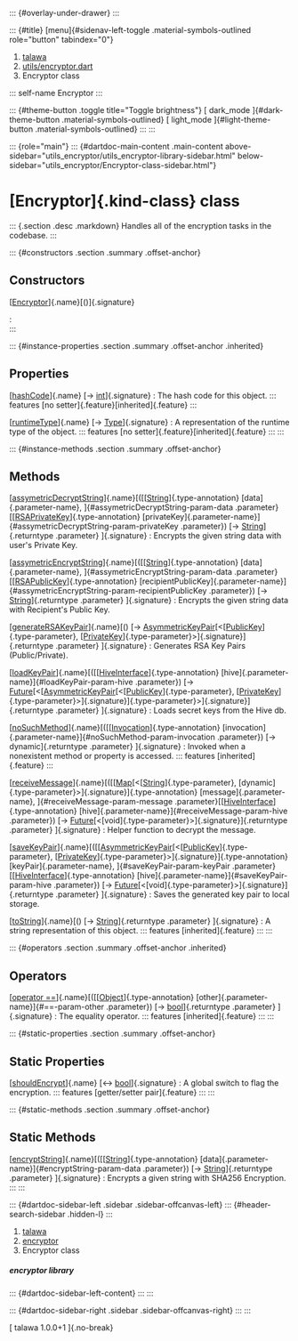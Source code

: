 ::: {#overlay-under-drawer}
:::

::: {#title}
[menu]{#sidenav-left-toggle .material-symbols-outlined role="button"
tabindex="0"}

1.  [talawa](../index.html)
2.  [utils/encryptor.dart](../utils_encryptor/)
3.  Encryptor class

::: self-name
Encryptor
:::

::: {#theme-button .toggle title="Toggle brightness"}
[ dark_mode ]{#dark-theme-button .material-symbols-outlined} [
light_mode ]{#light-theme-button .material-symbols-outlined}
:::
:::

::: {role="main"}
::: {#dartdoc-main-content .main-content above-sidebar="utils_encryptor/utils_encryptor-library-sidebar.html" below-sidebar="utils_encryptor/Encryptor-class-sidebar.html"}
<div>

# [Encryptor]{.kind-class} class

</div>

::: {.section .desc .markdown}
Handles all of the encryption tasks in the codebase.
:::

::: {#constructors .section .summary .offset-anchor}
## Constructors

[[Encryptor](../utils_encryptor/Encryptor/Encryptor.html)]{.name}[()]{.signature}

:   
:::

::: {#instance-properties .section .summary .offset-anchor .inherited}
## Properties

[[hashCode](https://api.flutter.dev/flutter/dart-core/Object/hashCode.html)]{.name} [→ [int](https://api.flutter.dev/flutter/dart-core/int-class.html)]{.signature}
:   The hash code for this object.
    ::: features
    [no setter]{.feature}[inherited]{.feature}
    :::

[[runtimeType](https://api.flutter.dev/flutter/dart-core/Object/runtimeType.html)]{.name} [→ [Type](https://api.flutter.dev/flutter/dart-core/Type-class.html)]{.signature}
:   A representation of the runtime type of the object.
    ::: features
    [no setter]{.feature}[inherited]{.feature}
    :::
:::

::: {#instance-methods .section .summary .offset-anchor}
## Methods

[[assymetricDecryptString](../utils_encryptor/Encryptor/assymetricDecryptString.html)]{.name}[([[[String](https://api.flutter.dev/flutter/dart-core/String-class.html)]{.type-annotation} [data]{.parameter-name}, ]{#assymetricDecryptString-param-data .parameter}[[[RSAPrivateKey](https://pub.dev/documentation/pointycastle/3.9.1/pointycastle/RSAPrivateKey-class.html)]{.type-annotation} [privateKey]{.parameter-name}]{#assymetricDecryptString-param-privateKey .parameter}) [→ [String](https://api.flutter.dev/flutter/dart-core/String-class.html)]{.returntype .parameter} ]{.signature}
:   Encrypts the given string data with user\'s Private Key.

[[assymetricEncryptString](../utils_encryptor/Encryptor/assymetricEncryptString.html)]{.name}[([[[String](https://api.flutter.dev/flutter/dart-core/String-class.html)]{.type-annotation} [data]{.parameter-name}, ]{#assymetricEncryptString-param-data .parameter}[[[RSAPublicKey](https://pub.dev/documentation/pointycastle/3.9.1/pointycastle/RSAPublicKey-class.html)]{.type-annotation} [recipientPublicKey]{.parameter-name}]{#assymetricEncryptString-param-recipientPublicKey .parameter}) [→ [String](https://api.flutter.dev/flutter/dart-core/String-class.html)]{.returntype .parameter} ]{.signature}
:   Encrypts the given string data with Recipient\'s Public Key.

[[generateRSAKeyPair](../utils_encryptor/Encryptor/generateRSAKeyPair.html)]{.name}[() [→ [AsymmetricKeyPair](https://pub.dev/documentation/pointycastle/3.9.1/pointycastle/AsymmetricKeyPair-class.html)[\<[[PublicKey](https://pub.dev/documentation/pointycastle/3.9.1/pointycastle/PublicKey-class.html)]{.type-parameter}, [[PrivateKey](https://pub.dev/documentation/pointycastle/3.9.1/pointycastle/PrivateKey-class.html)]{.type-parameter}\>]{.signature}]{.returntype .parameter} ]{.signature}
:   Generates RSA Key Pairs (Public/Private).

[[loadKeyPair](../utils_encryptor/Encryptor/loadKeyPair.html)]{.name}[([[[HiveInterface](https://pub.dev/documentation/hive/2.2.3/hive/HiveInterface-class.html)]{.type-annotation} [hive]{.parameter-name}]{#loadKeyPair-param-hive .parameter}) [→ [Future](https://api.flutter.dev/flutter/dart-core/Future-class.html)[\<[[AsymmetricKeyPair](https://pub.dev/documentation/pointycastle/3.9.1/pointycastle/AsymmetricKeyPair-class.html)[\<[[PublicKey](https://pub.dev/documentation/pointycastle/3.9.1/pointycastle/PublicKey-class.html)]{.type-parameter}, [[PrivateKey](https://pub.dev/documentation/pointycastle/3.9.1/pointycastle/PrivateKey-class.html)]{.type-parameter}\>]{.signature}]{.type-parameter}\>]{.signature}]{.returntype .parameter} ]{.signature}
:   Loads secret keys from the Hive db.

[[noSuchMethod](https://api.flutter.dev/flutter/dart-core/Object/noSuchMethod.html)]{.name}[([[[Invocation](https://api.flutter.dev/flutter/dart-core/Invocation-class.html)]{.type-annotation} [invocation]{.parameter-name}]{#noSuchMethod-param-invocation .parameter}) [→ dynamic]{.returntype .parameter} ]{.signature}
:   Invoked when a nonexistent method or property is accessed.
    ::: features
    [inherited]{.feature}
    :::

[[receiveMessage](../utils_encryptor/Encryptor/receiveMessage.html)]{.name}[([[[Map](https://api.flutter.dev/flutter/dart-core/Map-class.html)[\<[[String](https://api.flutter.dev/flutter/dart-core/String-class.html)]{.type-parameter}, [dynamic]{.type-parameter}\>]{.signature}]{.type-annotation} [message]{.parameter-name}, ]{#receiveMessage-param-message .parameter}[[[HiveInterface](https://pub.dev/documentation/hive/2.2.3/hive/HiveInterface-class.html)]{.type-annotation} [hive]{.parameter-name}]{#receiveMessage-param-hive .parameter}) [→ [Future](https://api.flutter.dev/flutter/dart-core/Future-class.html)[\<[void]{.type-parameter}\>]{.signature}]{.returntype .parameter} ]{.signature}
:   Helper function to decrypt the message.

[[saveKeyPair](../utils_encryptor/Encryptor/saveKeyPair.html)]{.name}[([[[AsymmetricKeyPair](https://pub.dev/documentation/pointycastle/3.9.1/pointycastle/AsymmetricKeyPair-class.html)[\<[[PublicKey](https://pub.dev/documentation/pointycastle/3.9.1/pointycastle/PublicKey-class.html)]{.type-parameter}, [[PrivateKey](https://pub.dev/documentation/pointycastle/3.9.1/pointycastle/PrivateKey-class.html)]{.type-parameter}\>]{.signature}]{.type-annotation} [keyPair]{.parameter-name}, ]{#saveKeyPair-param-keyPair .parameter}[[[HiveInterface](https://pub.dev/documentation/hive/2.2.3/hive/HiveInterface-class.html)]{.type-annotation} [hive]{.parameter-name}]{#saveKeyPair-param-hive .parameter}) [→ [Future](https://api.flutter.dev/flutter/dart-core/Future-class.html)[\<[void]{.type-parameter}\>]{.signature}]{.returntype .parameter} ]{.signature}
:   Saves the generated key pair to local storage.

[[toString](https://api.flutter.dev/flutter/dart-core/Object/toString.html)]{.name}[() [→ [String](https://api.flutter.dev/flutter/dart-core/String-class.html)]{.returntype .parameter} ]{.signature}
:   A string representation of this object.
    ::: features
    [inherited]{.feature}
    :::
:::

::: {#operators .section .summary .offset-anchor .inherited}
## Operators

[[operator ==](https://api.flutter.dev/flutter/dart-core/Object/operator_equals.html)]{.name}[([[[Object](https://api.flutter.dev/flutter/dart-core/Object-class.html)]{.type-annotation} [other]{.parameter-name}]{#==-param-other .parameter}) [→ [bool](https://api.flutter.dev/flutter/dart-core/bool-class.html)]{.returntype .parameter} ]{.signature}
:   The equality operator.
    ::: features
    [inherited]{.feature}
    :::
:::

::: {#static-properties .section .summary .offset-anchor}
## Static Properties

[[shouldEncrypt](../utils_encryptor/Encryptor/shouldEncrypt.html)]{.name} [↔ [bool](https://api.flutter.dev/flutter/dart-core/bool-class.html)]{.signature}
:   A global switch to flag the encryption.
    ::: features
    [getter/setter pair]{.feature}
    :::
:::

::: {#static-methods .section .summary .offset-anchor}
## Static Methods

[[encryptString](../utils_encryptor/Encryptor/encryptString.html)]{.name}[([[[String](https://api.flutter.dev/flutter/dart-core/String-class.html)]{.type-annotation} [data]{.parameter-name}]{#encryptString-param-data .parameter}) [→ [String](https://api.flutter.dev/flutter/dart-core/String-class.html)]{.returntype .parameter} ]{.signature}
:   Encrypts a given string with SHA256 Encryption.
:::
:::

::: {#dartdoc-sidebar-left .sidebar .sidebar-offcanvas-left}
::: {#header-search-sidebar .hidden-l}
:::

1.  [talawa](../index.html)
2.  [encryptor](../utils_encryptor/)
3.  Encryptor class

##### encryptor library

::: {#dartdoc-sidebar-left-content}
:::
:::

::: {#dartdoc-sidebar-right .sidebar .sidebar-offcanvas-right}
:::
:::

[ talawa 1.0.0+1 ]{.no-break}

